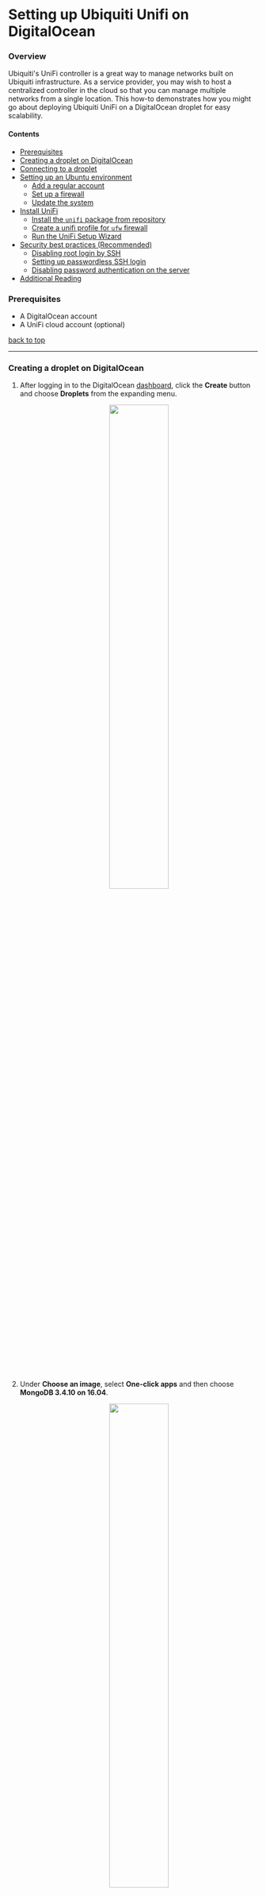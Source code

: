 Setting up Ubiquiti Unifi on DigitalOcean
=========================================

### Overview

Ubiquiti's UniFi controller is a great way to manage networks built on Ubiquiti infrastructure. As a service provider, you may wish to host a centralized controller in the cloud so that you can manage multiple networks from a single location. This how-to demonstrates how you might go about deploying Ubiquiti UniFi on a DigitalOcean droplet for easy scalability.

#### Contents <a name="top"></a>
+ [Prerequisites](#pr)
+ [Creating a droplet on DigitalOcean](#do)
+ [Connecting to a droplet](#cd)
+ [Setting up an Ubuntu environment](#su)
  - [Add a regular account](#su)
  - [Set up a firewall](#ufw)
  - [Update the system](#ud)
+ [Install UniFi](#un)
  - [Install the `unifi` package from repository](#un)
  - [Create a unifi profile for `ufw` firewall](#ufw2)
  - [Run the UniFi Setup Wizard](#us)
+ [Security best practices (Recommended)](#se)
  - [Disabling root login by SSH](#se)
  - [Setting up passwordless SSH login](#ps)
  - [Disabling password authentication on the server](#pa)
+ [Additional Reading](#ar)


### Prerequisites <a name="pr"></a>

* A DigitalOcean account
* A UniFi cloud account (optional)

[back to top](#top)

___

### Creating a droplet on DigitalOcean <a name="do"></a>

 1. After logging in to the DigitalOcean [dashboard][1], click the **Create** button and choose **Droplets** from the expanding menu.

    <p align="center"><img src="screenshots/unifi01.png" width="50%" height="50%"></p>

 1. Under **Choose an image**, select **One-click apps** and then choose **MongoDB 3.4.10 on 16.04**.

    <p align="center"><img src="screenshots/unifi02.png" width="50%" height="50%"></p>

 1. Under **Choose a size**, select a size that fits your budget. (The smallest size should be just fine to get started. It's easy to scale your application up as you grow.)

    <p align="center"><img src="screenshots/unifi03.png" width="50%" height="50%"></p>

 1. Under **Choose a datacenter region**, select a region that is close to you and your clients.
 1. Under **Select additional options**, select both `Backups` and `Monitoring`. These free addons are important for any production system.
 1. Under **Add your SSH keys**, select the SSH key for the machine you are currently working on or create one. If you choose not to use SSH authentication, you can still log in to your droplet using a username and password but SSH is the preferred method because of its increased security. More information about SSH logins can be found [here][4].

    <p align="center"><img src="screenshots/unifi04.png" width="50%" height="50%"></p>

 1. Under **Finalize and create**, assign your droplet and appropriate name and click the `Create` button.

    <p align="center"><img src="screenshots/unifi05.png" width="50%" height="50%"></p>

Once your droplet is created, its details can be viewed in your droplets list. Make a note of the IP address that has been assigned to your droplet. You'll need this later along with the temporary password that you will receive in your welcome email.

<p align="center"><img src="screenshots/unifi06.png" width="50%" height="50%"></p>

[back to top](#top)

### Connecting to a droplet <a name="cd"></a>

You will use SSH to connect to your new DigitalOcean droplet. For Linux and Mac systems, this is easiest done using OpenSSH at the command line. Windows users are recommended to use the free [PuTTY][2] tool.

Fill in your details on the PuTTY Configuration dialog. Pay special attention the the IP address. Make sure that it matches the IP address of your new droplet.

<p align="center"><img src="screenshots/unifi07.png" width="50%" height="50%"></p>

Log in using the username *root* and the password that was supplied to you. When logging in for the first time, you will be required to set a permanent password for your root account. Once you have done this, you will be logged in to your droplet and you will have a root prompt.

<p align="center"><img src="screenshots/unifi09.png" width="50%" height="50%"></p>

PuTTY will also warn you that it does not recognize the certificate for the server your are connecting to. Since this is your first time connecting, select `Yes` to accept the server's certificate and open the connection.

<p align="center"><img src="screenshots/unifi08.png" width="50%" height="50%"></p>

To connect from the command line instead, use the following command:

	ssh root@<IP_ADDRESS>

<p align="center"><img src="screenshots/unifi10.png" width="50%" height="50%"></p>

[back to top](#top)

### Setting up an Ubuntu environment <a name="su"></a>

#### Add a regular account

 1. Add a regular user account.

    ```shell
    # adduser ubnt
    Adding user `ubnt' ...
    Adding new group `ubnt' (1000) ...
    Adding new user `ubnt' (1000) with group `ubnt' ...
    Creating home directory `/home/ubnt' ...
    Copying files from `/etc/skel' ...
    Enter new UNIX password: <YOUR_SECURE_PASSWORD>
    Retype new UNIX password: <YOUR_SECURE_PASSWORD>
    passwd: password updated successfully
    Changing the user information for ubnt
    Enter the new value, or press ENTER for the default
            Full Name []: Ubiquiti
            Room Number []: 
            Work Phone []: 
            Home Phone []: 
            Other []: 
    Is the information correct? [Y/n] Y
    ```

 1. Add the new user account to the sudoers group so that you can perform privileged commands.

    ```shell
    # usermod -aG sudo ubnt
    ```

 1. Log out and log back in using the newly created user.

    ```shell
    # exit
    $ ssh ubnt@<IP_ADDRESS>
    ```

[back to top](#top)

#### Set up a firewall <a name="ufw"></a>

 1. Make sure that the root directory is not writeable by group.

    ```shell
    $ sudo chmod g-w /
    ```

 1. We will use the built-in `ufw` firewall. You can see what apps are already recognized by `ufw` by using the following command.

    ```shell
    $ sudo ufw app list
    Available applications:
      OpenSSH
    ```

 1. Here you can see that it recognizes that OpenSSH is installed. Before enabling the firewall, we need to make sure that OpenSSH is allowed so that we can remain logged in.

    ```shell
    $ sudo ufw allow OpenSSH
    ```

 1. Now we can enable the firewall.

    ```shell
    $ sudo ufw enable
    ```

 1. Next we'll verify that the firewall is working.

    ```shell
    $ sudo ufw status
    Status: active
     
    To                         Action      From
    --                         ------      ----
    OpenSSH                    ALLOW       Anywhere
    OpenSSH (v6)               ALLOW       Anywhere (v6)
    ```

With the firewall enabled, the server is now reasonably secured.

[back to top](#top)

#### Update the system <a name="ud"></a>

Now is a good time to update all of the preinstalled packages on the server.

```shell
$ sudo apt-get update && sudo apt-get upgrade -y
```

[back to top](#top)

### Install UniFi <a name="un"></a>

#### Install the `unifi` package from repository

 1. Add the Unifi repository.

    ```shell
    $ echo 'deb http://www.ubnt.com/downloads/unifi/debian stable ubiquiti' | sudo tee /etc/apt/sources.list.d/100-ubnt-unifi.list
    ```

 1. Install the GPG key for the repository.

    ```shell
    $ sudo apt-key adv --keyserver keyserver.ubuntu.com --recv 06E85760C0A52C50
    ```

 1. Install the `unifi` package.

    ```shell
    $ sudo apt-get update && sudo apt-get install unifi -y
    ```

 1. Verify the `unifi` package is installed and running.

    ```shell
    $ sudo service unifi status
    ```

[back to top](#top)

#### Create a unifi profile for `ufw` firewall <a name="ufw2"></a>

 1. Create a configuration file for the profile.

    ```shell
    $ sudo nano /etc/ufw/applications.d/unifi
    ```

 1. Paste the following contents into the nano text editor.

    ```
    [Unifi]
    title=UniFi Controller
    description=The UniFi Controller software is used to provision, monitor, and administrate Ubiquiti devices.
    ports=8080,8443,8843,8880/tcp|3478/udp
    ```

 1. To save the file press `Ctrl`+`x`, then type `Y` and press `Enter`.

    If everything was done correctly, `ufw` will now recognize the Unifi app.

    ```shell
    $ sudo ufw app list
    Available applications:
      OpenSSH
      Unifi
    ```

 1. Enable the unifi app.

    ```shell
    $ sudo ufw allow Unifi
    ```

    ```shell
    $ sudo ufw status
    Status: active
     
    To                         Action      From
    --                         ------      ----
    OpenSSH                    ALLOW       Anywhere
    Unifi                      ALLOW       Anywhere
    OpenSSH (v6)               ALLOW       Anywhere (v6)
    Unifi (v6)                 ALLOW       Anywhere (v6)
    ```

[back to top](#top)

#### Run the UniFi Setup Wizard <a name="us"></a>

The server is ready for all intents and purposes. Visit the following URL in your browser to continue setting up UniFi with supplied wizard.

    https://<IP-ADDRESS>:8443

<p align="center"><img src="screenshots/unifi11.png" width="50%" height="50%"></p>

[back to top](#top)


### Security best practices (Recommended) <a name="se"></a>

#### Disabling root login by SSH

After you [create a normal user](#su), you can disable SSH logins for the root account. This greatly improves security by eliminating the most commonly attacked account from remote logins.

 1. Log in to the server as *root* using SSH.

    ```shell
    ssh root@<IP_ADDRESS>
    ```

 1. Open the `/etc/ssh/sshd_config` file in your preferred text editor (nano, vi, etc.).

    ```shell
    $ nano /etc/ssh/sshd_config
    ```

 1. Locate the following line:

    ```
    PermitRootLogin yes
    ```

 1. Modify the line as follows:

    ```
    PermitRootLogin no
    ```

 1. Add the following line. Replace *username* with the name of the user you created earlier.

    ```
    AllowUsers username
    ```

    > This step is crucial. If you do not add the user to the list of allowed SSH users, you will be unable to log in to your server!

 1. Save the changes to the `/etc/ssh/sshd_config` file, and then exit the text editor.

 1. Restart the SSH service using the appropriate command for your Linux distribution:

    ```shell
    $ service ssh restart
    ```

 1. __While still logged in as root__, try to log in as the new user using SSH in a new terminal window. You should be able to log in. If the login fails, check your settings. __Do not exit your open root session__ until you are able to log in as the normal user in another window.

[back to top](#top)

#### Setting up passwordless SSH login <a name="ps"></a>

Windows users using PuTTY should follow the instructions found [here][12].

 1. Create the RSA key pair (on the local computer)

    ```shell
    $ ssh-keygen -t rsa
    Enter file in which to save the key (/username/.ssh/id_rsa): <Enter>
    Enter passphrase (empty for no passphrase): 
    ```

 1. Copy the new public key to the server using SSH. Be sure to change *username* and *IP_ADDRESS* to match your server.

    ```shell
    $ cat ~/.ssh/id_rsa.pub | ssh username@IP_ADDRESS "mkdir -p ~/.ssh && cat >> ~/.ssh/authorized_keys"
    ```

#### Disabling password authentication on the server <a name="pa"></a>

 1. Log in to your server with your SSH key for the first time. From the terminal, this done the exact same way with the exception that you will not be prompted for a password.

    ```shell
    ssh username@<IP-ADDRESS>
    ```

 1. Edit the `/etc/ssh/shsd_config` file.

    ```shell
    $ sudo nano /etc/ssh/sshd_config
    ```

 1. Change the `PasswordAuthentication` directive value to `no`.

    ```
    PasswordAuthentication no
    ```

 1. Restart SSH.

    ```shell
    $ sudo service ssh restart
    ```

[back to top](#top)

___

#### Additional Reading <a name="ar"></a>

 + [How To Create Your First DigitalOcean Droplet][3]
 + [How To Connect To Your Droplet with SSH][4]
 + [How To Log Into Your Droplet with PuTTY (for windows users)][5]
 + [Initial Server Setup with Ubuntu 16.04][6]
 + [UFW Essentials: Common Firewall Rules and Commands][7]
 + [UniFi - How to Install & Update via APT on Debian or Ubuntu][8]
 + [UniFi - Ports Used][9]
 + [How To Configure SSH Key-Based Authentication on a Linux Server][10]
 + [How To Use SSH Keys with DigitalOcean Droplets][11]
 + [How To Use SSH Keys with PuTTY on DigitalOcean Droplets (Windows users)][12]

[1]: https://cloud.digitalocean.com/droplets
[2]: http://www.putty.org/
[3]: https://www.digitalocean.com/community/tutorials/how-to-create-your-first-digitalocean-droplet
[4]: https://www.digitalocean.com/community/tutorials/how-to-connect-to-your-droplet-with-ssh
[5]: https://www.digitalocean.com/community/tutorials/how-to-log-into-your-droplet-with-putty-for-windows-users
[6]: https://www.digitalocean.com/community/tutorials/initial-server-setup-with-ubuntu-16-04
[7]:https://www.digitalocean.com/community/tutorials/ufw-essentials-common-firewall-rules-and-commands
[8]: https://help.ubnt.com/hc/en-us/articles/220066768-UniFi-How-to-Install-Update-via-APT-on-Debian-or-Ubuntu
[9]: https://help.ubnt.com/hc/en-us/articles/218506997-UniFi-Ports-Used
[10]: https://www.digitalocean.com/community/tutorials/how-to-configure-ssh-key-based-authentication-on-a-linux-server
[11]: https://www.digitalocean.com/community/tutorials/how-to-use-ssh-keys-with-digitalocean-droplets
[12]: https://www.digitalocean.com/community/tutorials/how-to-use-ssh-keys-with-putty-on-digitalocean-droplets-windows-users
